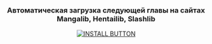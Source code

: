 <h3 align="center">Автоматическая загрузка следующей главы на сайтах Mangalib, Hentailib, Slashlib</h3>
<div align="center">
  <a href="https://raw.githubusercontent.com/Onzicry/AutoNextChapter_Mangalib/refs/heads/main/assets/install.user.js">
    <img src="https://camo.githubusercontent.com/d1aa2a15c13c2674adbbc710b71c7dcdc05c1b9d50bbc0938816249f16cd62d7/68747470733a2f2f696d672e736869656c64732e696f2f7374617469632f76313f6c6162656c3d534352495054266d6573736167653d494e5354414c4c267374796c653d666f722d7468652d626164676526636f6c6f723d79656c6c6f77" alt="INSTALL BUTTON">
  </a>
</div>
